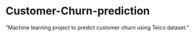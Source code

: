 # Customer-Churn-prediction
"Machine learning project to predict customer churn using Telco dataset."
